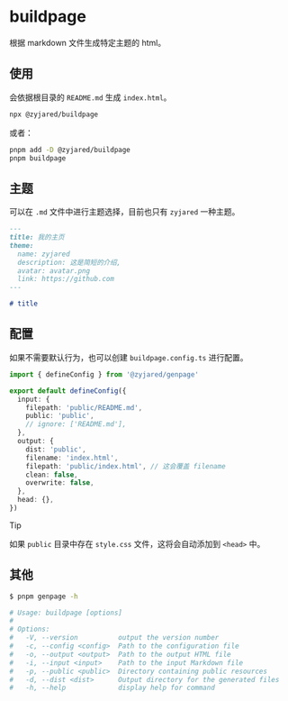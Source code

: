 # buildpage

根据 markdown 文件生成特定主题的 html。

## 使用

会依据根目录的 `README.md` 生成 `index.html`。

```sh
npx @zyjared/buildpage
```

或者：

```sh
pnpm add -D @zyjared/buildpage
pnpm buildpage
```

## 主题

可以在 `.md` 文件中进行主题选择，目前也只有 `zyjared` 一种主题。

```md
---
title: 我的主页
theme:
  name: zyjared
  description: 这是简短的介绍,
  avatar: avatar.png
  link: https://github.com
---

# title
```

## 配置

如果不需要默认行为，也可以创建 `buildpage.config.ts` 进行配置。

```ts
import { defineConfig } from '@zyjared/genpage'

export default defineConfig({
  input: {
    filepath: 'public/README.md',
    public: 'public',
    // ignore: ['README.md'],
  },
  output: {
    dist: 'public',
    filename: 'index.html',
    filepath: 'public/index.html', // 这会覆盖 filename
    clean: false,
    overwrite: false,
  },
  head: {},
})
```

> [!TIP]
>
> 如果 `public` 目录中存在 `style.css` 文件，这将会自动添加到 `<head>` 中。

## 其他

```sh
$ pnpm genpage -h

# Usage: buildpage [options]
#
# Options:
#   -V, --version          output the version number
#   -c, --config <config>  Path to the configuration file
#   -o, --output <output>  Path to the output HTML file
#   -i, --input <input>    Path to the input Markdown file
#   -p, --public <public>  Directory containing public resources
#   -d, --dist <dist>      Output directory for the generated files
#   -h, --help             display help for command
```
